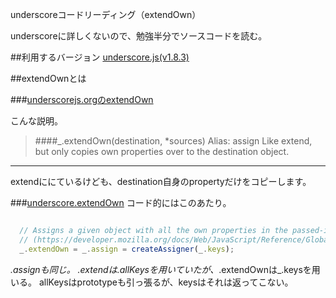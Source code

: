 underscoreコードリーディング（extendOwn）

underscoreに詳しくないので、勉強半分でソースコードを読む。



##利用するバージョン
[underscore.js(v1.8.3)](https://github.com/jashkenas/underscore/tree/1.8.3)


##extendOwnとは


###[underscorejs.orgのextendOwn](http://underscorejs.org/#extendOwn)

こんな説明。
>####_.extendOwn(destination, *sources) Alias: assign 
>Like extend, but only copies own properties over to the destination object.

------------- 

extendににているけども、destination自身のpropertyだけをコピーします。


###[underscore.extendOwn](https://github.com/jashkenas/underscore/blob/1.8.3/underscore.js#L1008)
コード的にはこのあたり。

```javascript

  // Assigns a given object with all the own properties in the passed-in object(s)
  // (https://developer.mozilla.org/docs/Web/JavaScript/Reference/Global_Objects/Object/assign)
  _.extendOwn = _.assign = createAssigner(_.keys);

```

_.assignも同じ。
_.extendは_.allKeysを用いていたが、_.extendOwnは_.keysを用いる。
allKeysはprototypeも引っ張るが、keysはそれは返ってこない。
